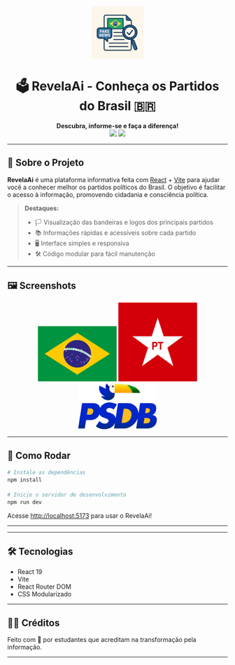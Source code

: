 <div align="center">
  <img src="./public/images/IconeRevelaAi.png" alt="RevelaAi Logo" width="120"/>
  <h1>🗳️ RevelaAi - Conheça os Partidos do Brasil 🇧🇷</h1>
  <p>
    <b>Descubra, informe-se e faça a diferença!</b><br>
    <img src="https://img.shields.io/badge/React-19.1.1-blue?logo=react" />
    <img src="https://img.shields.io/badge/Vite-7.1.2-purple?logo=vite" />
  </p>
</div>

---

## 📖 Sobre o Projeto

**RevelaAi** é uma plataforma informativa feita com [React](https://react.dev/) + [Vite](https://vitejs.dev/) para ajudar você a conhecer melhor os partidos políticos do Brasil. O objetivo é facilitar o acesso à informação, promovendo cidadania e consciência política.

> **Destaques:**
> - 🏳️ Visualização das bandeiras e logos dos principais partidos
> - 📚 Informações rápidas e acessíveis sobre cada partido
> - 🖥️ Interface simples e responsiva
> - 🛠️ Código modular para fácil manutenção

---

## 🖼️ Screenshots

<div align="center">
  <img src="public/images/Brasil.webp" alt="Bandeira do Brasil" width="180"/>
  <img src="public/images/PT.jpg" alt="PT Logo" width="180"/>
  <img src="public/images/PSDB.webp" alt="PSDB Logo" width="180"/>
</div>

---

## 🚀 Como Rodar

```sh
# Instale as dependências
npm install

# Inicie o servidor de desenvolvimento
npm run dev
```

Acesse [http://localhost:5173](http://localhost:5173) para usar o RevelaAi!

---

---

## 🛠️ Tecnologias

- React 19
- Vite
- React Router DOM
- CSS Modularizado

---

## 👨‍💻 Créditos

Feito com 💙 por estudantes que acreditam na transformação pela informação.

---


</div>
